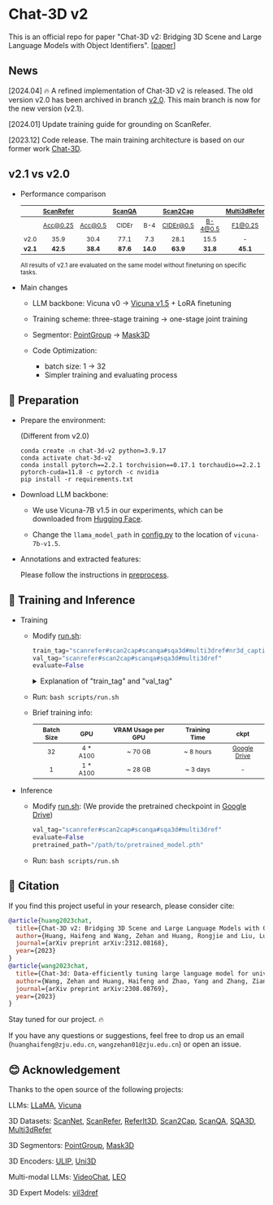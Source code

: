<style scoped>
table {
  font-size: 12px;
}
</style>

# Chat-3D v2

This is an official repo for paper "Chat-3D v2: Bridging 3D Scene and Large Language Models with Object Identifiers". 
[[paper](https://arxiv.org/abs/2312.08168)]


## News

[2024.04] 🔥 A refined implementation of Chat-3D v2 is released. The old version v2.0 has been archived in branch [v2.0](https://github.com/Chat-3D/Chat-3D-v2/tree/v2.0). This main branch is now for the new version (v2.1).

[2024.01] Update training guide for grounding on ScanRefer.

[2023.12] Code release. The main training architecture is based on our former work [Chat-3D](https://github.com/Chat-3D/Chat-3D).

## v2.1 vs v2.0

- Performance comparison

  |      	| [ScanRefer](https://github.com/daveredrum/ScanRefer) 	|         	| [ScanQA](https://github.com/ATR-DBI/ScanQA) 	|        	|  [Scan2Cap](https://github.com/daveredrum/Scan2Cap) 	|            	| [Multi3dRefer](https://github.com/3dlg-hcvc/M3DRef-CLIP) 	|        	| [SQA3D](https://github.com/SilongYong/SQA3D) 	|
  |:----:	|:---------:	|:-------:	|:------:	|:------:	|:---------:	|:----------:	|:------------:	|:------:	|:-----:	|
  |      	|  Acc@0.25 	| Acc@0.5 	|  CIDEr 	| B-4 	| CIDEr@0.5 	| B-4@0.5 	|    F1@0.25   	| F1@0.5 	|   EM  	|
  | v2.0 	|    35.9   	|   30.4  	|  77.1  	|   7.3  	|    28.1   	|    15.5    	|       -      	|    -   	|   -   	|
  | **v2.1** 	|   **42.5**    	|  **38.4**   	|  **87.6**  	|  **14.0**  	|   **63.9**    	|    **31.8**    	|     **45.1**     	|  **41.6**  	| **54.7**  	|


  <sub> All results of v2.1 are evaluated on the same model without finetuning on specific tasks.</sub>


- Main changes

  - LLM backbone: Vicuna v0 -> [Vicuna v1.5](https://github.com/lm-sys/FastChat/blob/main/docs/vicuna_weights_version.md) + LoRA finetuning

  - Training scheme: three-stage training -> one-stage joint training

  - Segmentor: [PointGroup](https://github.com/dvlab-research/PointGroup) -> [Mask3D](https://github.com/JonasSchult/Mask3D)
  
  - Code Optimization:
    - batch size: 1 -> 32
    - Simpler training and evaluating process

## 🔨 Preparation

- Prepare the environment:
  
  (Different from v2.0)
  ```shell
  conda create -n chat-3d-v2 python=3.9.17
  conda activate chat-3d-v2
  conda install pytorch==2.2.1 torchvision==0.17.1 torchaudio==2.2.1 pytorch-cuda=11.8 -c pytorch -c nvidia
  pip install -r requirements.txt
  ```
  
- Download LLM backbone:
  -  We use Vicuna-7B v1.5 in our experiments, which can be downloaded from [Hugging Face](https://huggingface.co/lmsys/vicuna-7b-v1.5).

  - Change the `llama_model_path` in [config.py](./scripts/config.py) to the location of `vicuna-7b-v1.5`.
  

- Annotations and extracted features:
  
  Please follow the instructions in [preprocess](preprocess/).


## 🤖 Training and Inference

- Training
  - Modify [run.sh](scripts/run.sh):
    ```python
    train_tag="scanrefer#scan2cap#scanqa#sqa3d#multi3dref#nr3d_caption#obj_align"
    val_tag="scanrefer#scan2cap#scanqa#sqa3d#multi3dref"
    evaluate=False
    ```

    <details>
    <summary> Explanation of "train_tag" and "val_tag" </summary>

    - Use `#` to seperate different datasets

    - Datasets:
      - `scanrefer`: [ScanRefer](https://github.com/daveredrum/ScanRefer) Dataset
      - `scan2cap`: [Scan2Cap](https://github.com/daveredrum/Scan2Cap) Dataset
      - `scanqa`: [ScanQA](https://github.com/ATR-DBI/ScanQA) Dataset
      - `sqa3d`: [SQA3D](https://github.com/SilongYong/SQA3D) Dataset
      - `multi3dref`: [Multi3dRefer](https://github.com/3dlg-hcvc/M3DRef-CLIP) Dataset_
      - `nr3d_caption`: A captioning dataset originated from [Nr3D](https://github.com/referit3d/referit3d).
      - `obj_align`: A dataset originated from ScanRefer to align the object identifiers with object tokens.
    
    - You can try different combination of training datasets or add costumized datasets.

    </details>
  - Run: `bash scripts/run.sh`

  - Brief training info:

    | Batch Size | GPU | VRAM Usage per GPU | Training Time | ckpt |
    | :---: | :---: | :---: | :---: | :---: |
    | 32 | 4 * A100 | ~ 70 GB | ~ 8 hours | [Google Drive](https://drive.google.com/file/d/1hv-N-p9tm6nhoe6tlbZANgxYIjuVvX1n/view?usp=sharing) |
    | 1 | 1 * A100 | ~ 28 GB | ~ 3 days | - |


- Inference
  
  - Modify [run.sh](scripts/run.sh): (We provide the pretrained checkpoint in [Google Drive](https://drive.google.com/drive/folders/19wOjXYjca6w3JRVzbbFMgwiQj6kd6MXQ?usp=drive_link))
  
    ```python
    val_tag="scanrefer#scan2cap#scanqa#sqa3d#multi3dref"
    evaluate=False
    pretrained_path="/path/to/pretrained_model.pth"
    ```
  
  - Run: `bash scripts/run.sh`
  

## 📄 Citation

If you find this project useful in your research, please consider cite:
```BibTeX
@article{huang2023chat,
  title={Chat-3D v2: Bridging 3D Scene and Large Language Models with Object Identifiers},
  author={Huang, Haifeng and Wang, Zehan and Huang, Rongjie and Liu, Luping and Cheng, Xize and Zhao, Yang and Jin, Tao and Zhao, Zhou},
  journal={arXiv preprint arXiv:2312.08168},
  year={2023}
}
@article{wang2023chat,
  title={Chat-3d: Data-efficiently tuning large language model for universal dialogue of 3d scenes},
  author={Wang, Zehan and Huang, Haifeng and Zhao, Yang and Zhang, Ziang and Zhao, Zhou},
  journal={arXiv preprint arXiv:2308.08769},
  year={2023}
}
```

Stay tuned for our project. 🔥

If you have any questions or suggestions, feel free to drop us an email (`huanghaifeng@zju.edu.cn`, `wangzehan01@zju.edu.cn`) or open an issue.

## 😊 Acknowledgement

Thanks to the open source of the following projects:

LLMs:
[LLaMA](https://github.com/facebookresearch/llama), 
[Vicuna](https://github.com/lm-sys/FastChat)

3D Datasets:
[ScanNet](https://github.com/ScanNet/ScanNet), 
[ScanRefer](https://github.com/daveredrum/ScanRefer), 
[ReferIt3D](https://github.com/referit3d/referit3d), 
[Scan2Cap](https://github.com/daveredrum/Scan2Cap), 
[ScanQA](https://github.com/ATR-DBI/ScanQA), 
[SQA3D](https://github.com/SilongYong/SQA3D), 
[Multi3dRefer](https://github.com/3dlg-hcvc/M3DRef-CLIP)

3D Segmentors:
[PointGroup](https://github.com/dvlab-research/PointGroup), 
[Mask3D](https://github.com/JonasSchult/Mask3D)

3D Encoders:
[ULIP](https://github.com/salesforce/ULIP), 
[Uni3D](https://github.com/baaivision/Uni3D)

Multi-modal LLMs:
[VideoChat](https://github.com/OpenGVLab/Ask-Anything/tree/main/video_chat), 
[LEO](https://github.com/embodied-generalist/embodied-generalist)

3D Expert Models:
[vil3dref](https://github.com/cshizhe/vil3dref)